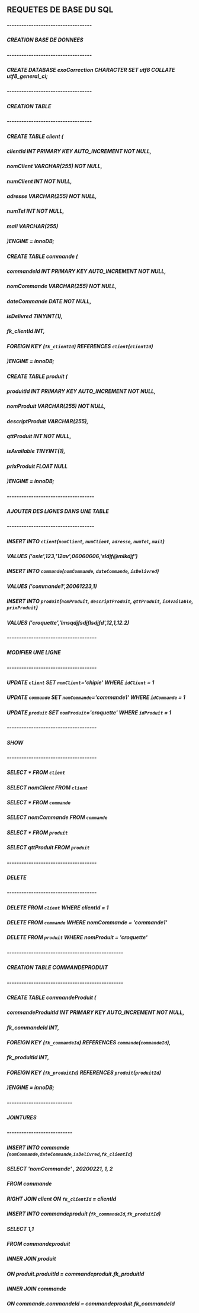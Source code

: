 ## REQUETES DE BASE DU SQL

##### -----------------------------------
##### CREATION BASE DE DONNEES
##### -----------------------------------
##### CREATE DATABASE exoCorrection CHARACTER SET utf8 COLLATE utf8_general_ci;



##### -----------------------------------
##### CREATION TABLE
##### -----------------------------------
##### CREATE TABLE client (
#####     clientId INT PRIMARY KEY AUTO_INCREMENT NOT NULL,
#####     nomClient VARCHAR(255) NOT NULL,
#####     numClient INT NOT NULL,
#####     adresse VARCHAR(255) NOT NULL,
#####     numTel INT NOT NULL,
#####     mail  VARCHAR(255)
#####     )ENGINE = innoDB;


##### CREATE TABLE commande (
#####     commandeId INT PRIMARY KEY AUTO_INCREMENT NOT NULL,
#####     nomCommande VARCHAR(255) NOT NULL,
#####     dateCommande DATE NOT NULL,
#####     isDelivred TINYINT(1),
#####     fk_clientId INT, 
#####     FOREIGN KEY (`fk_clientId`) REFERENCES `client`(`clientId`)
#####     )ENGINE = innoDB;


##### CREATE TABLE produit (
#####     produitId INT PRIMARY KEY AUTO_INCREMENT NOT NULL,
#####     nomProduit VARCHAR(255) NOT NULL,
#####     descriptProduit VARCHAR(255), 
#####     qttProduit INT NOT NULL,
#####     isAvailable TINYINT(1),
#####     prixProduit FLOAT NULL
#####     )ENGINE = innoDB;


##### ------------------------------------
##### AJOUTER DES LIGNES DANS UNE TABLE
##### ------------------------------------
##### INSERT INTO `client`(`nomClient`, `numClient`, `adresse`, `numTel`, `mail`) 
##### VALUES ('oxie',123,'12av',06060606,'sldjf@mlkdjf')

##### INSERT INTO `commande`(`nomCommande`, `dateCommande`, `isDelivred`) 
##### VALUES ('commande1',20061223,1)

##### INSERT INTO `produit`(`nomProduit`, `descriptProduit`, `qttProduit`, `isAvailable`, `prixProduit`) 
##### VALUES ('croquette','lmsqdjfsdjflsdjfd',12,1,12.2)




##### -------------------------------------
##### MODIFIER UNE LIGNE
##### -------------------------------------
##### UPDATE `client` SET `nomClient`='chipie' WHERE `idClient` = 1

##### UPDATE `commande` SET `nomCommande`='commande1' WHERE `idCommande` = 1

##### UPDATE `produit` SET `nomProduit`='croquette' WHERE `idProduit` = 1


##### -------------------------------------
##### SHOW 
##### -------------------------------------
##### SELECT * FROM `client`
##### SELECT nomClient FROM `client`

##### SELECT * FROM `commande`
##### SELECT nomCommande FROM `commande`

##### SELECT * FROM `produit`
##### SELECT qttProduit FROM `produit`



##### -------------------------------------
##### DELETE
##### -------------------------------------
##### DELETE FROM `client` WHERE clientId = 1
##### DELETE FROM `commande` WHERE nomCommande = 'commande1'
##### DELETE FROM `produit` WHERE nomProduit = 'croquette'



##### ------------------------------------------------
##### CREATION TABLE COMMANDEPRODUIT
##### ------------------------------------------------
##### CREATE TABLE commandeProduit (
#####     commandeProduitId INT PRIMARY KEY AUTO_INCREMENT NOT NULL,
#####     fk_commandeId INT,
#####     FOREIGN KEY (`fk_commandeId`) REFERENCES `commande`(`commandeId`),
#####     fk_produitId INT,
#####     FOREIGN KEY (`fk_produitId`) REFERENCES `produit`(`produitId`)
#####     )ENGINE = innoDB;



##### ---------------------------
##### JOINTURES
##### ---------------------------
##### INSERT INTO commande (`nomCommande`,`dateCommande`,`isDelivred`,`fk_clientId`) 
##### SELECT 'nomCommande' , 20200221, 1, 2 
##### FROM commande 
##### RIGHT JOIN client ON `fk_clientId` = clientId

##### INSERT INTO commandeproduit (`fk_commandeId`,`fk_produitId`) 
##### SELECT 1,1 
##### FROM commandeproduit 
##### INNER JOIN produit 
##### ON produit.produitId = commandeproduit.fk_produitId 
##### INNER JOIN commande 
##### ON commande.commandeId = commandeproduit.fk_commandeId


